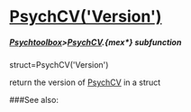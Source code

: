 # [PsychCV('Version')](PsychCV-Version) 
##### [Psychtoolbox](Psychtoolbox)>[PsychCV](PsychCV).{mex*} subfunction

struct=PsychCV('Version')

return the version of [PsychCV](PsychCV) in a struct  


###See also:

